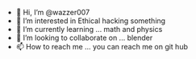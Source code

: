 - 👋 Hi, I’m @wazzer007
- 👀 I’m interested in Ethical hacking something
- 🌱 I’m currently learning ... math and physics
- 💞️ I’m looking to collaborate on ... blender
- 📫 How to reach me ... you can reach me on git hub

<!---
wazzer007/wazzer007 is a ✨ special ✨ repository because its `README.md` (this file) appears on your GitHub profile.
You can click the Preview link to take a look at your changes.
--->
